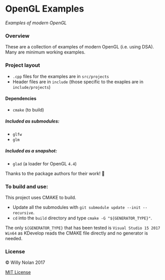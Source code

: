 # OpenGL Examples

*Examples of modern OpenGL*

### Overview
These are a collection of examples of modern OpenGL (i.e. using DSA). Many are minimum working examples.

### Project layout
- `.cpp` files for the examples are in `src/projects`
- Header files are in `include` (those specific to the exaples are in `include/projects`)

#### Dependencies
- `cmake` (to build)

##### Included as submodules:
- `glfw`
- `glm`

##### Included as a snapshot:
- `glad` (a loader for OpenGL `4.4`)

Thanks to the package authors for their work! 👏

### To build and use:
This project uses CMAKE to build.

- Update all the submodules with `git submodule update --init --recursive`.
- `cd` into the `build` directory and type `cmake -G "${GENERATOR_TYPE}"`.

The only `${GENERATOR_TYPE}` that has been tested is `Visual Studio 15 2017 Win64` as KDevelop reads the CMAKE file directly and no generator is needed.

### License
:copyright: Willy Nolan 2017

[MIT License](LICENSE.txt)
